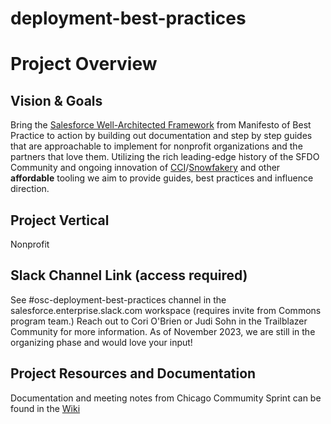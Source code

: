 # deployment-best-practices

# Project Overview
## Vision & Goals
Bring the [Salesforce Well-Architected Framework](https://architect.salesforce.com/well-architected/overview) from Manifesto of Best Practice to action by building out documentation and step by step guides that are approachable to implement for nonprofit organizations and the partners that love them. Utilizing the rich leading-edge history of the SFDO Community and ongoing innovation of [CCI](https://cumulusci.readthedocs.io/en/stable/)/[Snowfakery](https://github.com/SFDO-Community-Sprints/DataGenerationToolkit) and other **affordable** tooling we aim to provide guides, best practices and influence direction.


## Project Vertical
Nonprofit


## Slack Channel Link (access required)
See #osc-deployment-best-practices channel in the salesforce.enterprise.slack.com workspace (requires invite from Commons program team.) Reach out to Cori O'Brien or Judi Sohn in the Trailblazer Community for more information. As of November 2023, we are still in the organizing phase and would love your input!


## Project Resources and Documentation
Documentation and meeting notes from Chicago Commumity Sprint can be found in the [Wiki](https://github.com/SFDO-Community-Sprints/deployment-best-practices/wiki)



